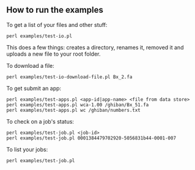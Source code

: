 
How to run the examples
-----------------------

To get a list of your files and other stuff:

	perl examples/test-io.pl

This does a few things: creates a directory, renames it, 
removed it and uploads a new file to your root folder.

To download a file:

	perl examples/test-io-download-file.pl Bx_2.fa

To get submit an app:

	perl examples/test-apps.pl <app-id|app-name> <file from data store>
    perl examples/test-apps.pl wca-1.00 /ghiban/Bx_51.fa
	perl examples/test-apps.pl wc /ghiban/numbers.txt

To check on a job's status:

	perl examples/test-job.pl <job-id>
	perl examples/test-job.pl 0001384479702920-5056831b44-0001-007

To list your jobs:

	perl examples/test-job.pl

